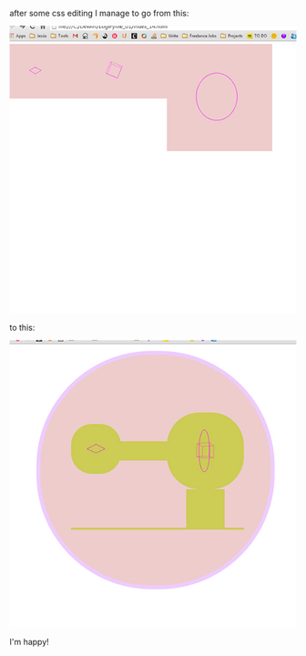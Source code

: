 after some css editing I manage to go from this:

![Rafaela Alameda Step 1](project_images/step1.jpg?raw=true "Rafaela Alameda Step 1")

to this:

![Rafaela Alameda Step 2](project_images/step2.jpg?raw=true "Rafaela Alameda Step 2")

I'm happy!



